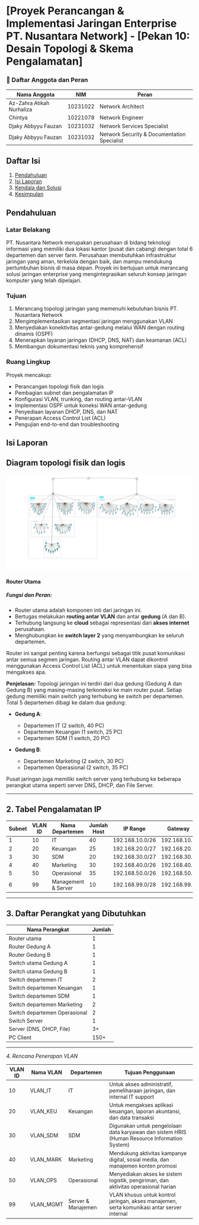 # [Proyek Perancangan & Implementasi Jaringan Enterprise PT. Nusantara Network] - [Pekan 10: Desain Topologi & Skema Pengalamatan] 
### 👥 Daftar Anggota dan Peran

| Nama Anggota     | NIM        | Peran                                        |
|------------------|------------|--------------------------------------------- |
| Az-Zahra Atikah Nurhaliza | 10231022 | Network Architect |
|Chintya | 10221078 | Network Engineer |
| Djaky Abbyyu Fauzan | 10231032 | Network Services Specialist |
| Djaky Abbyyu Fauzan | 10231032 | Network Security & Documentation Specialist | 
## Daftar Isi 
1. [Pendahuluan](#pendahuluan)  
2. [Isi Laporan](#isi-laporan)    
1. [Kendala dan Solusi](#kendala-dan-solusi)  
2. [Kesimpulan](#kesimpulan)  
## **Pendahuluan**  

### **Latar Belakang**  
PT. Nusantara Network merupakan perusahaan di bidang teknologi informasi yang memiliki dua lokasi kantor (pusat dan cabang) dengan total 6 departemen dan server farm. Perusahaan membutuhkan infrastruktur jaringan yang aman, terkelola dengan baik, dan mampu mendukung pertumbuhan bisnis di masa depan. Proyek ini bertujuan untuk merancang solusi jaringan enterprise yang mengintegrasikan seluruh konsep jaringan komputer yang telah dipelajari.

### **Tujuan**  
1. Merancang topologi jaringan yang memenuhi kebutuhan bisnis PT. Nusantara Network  
2. Mengimplementasikan segmentasi jaringan menggunakan VLAN  
3. Menyediakan konektivitas antar-gedung melalui WAN dengan routing dinamis (OSPF)  
4. Menerapkan layanan jaringan (DHCP, DNS, NAT) dan keamanan (ACL)  
5. Membangun dokumentasi teknis yang komprehensif  

### **Ruang Lingkup**  
Proyek mencakup:  
- Perancangan topologi fisik dan logis  
- Pembagian subnet dan pengalamatan IP  
- Konfigurasi VLAN, trunking, dan routing antar-VLAN  
- Implementasi OSPF untuk koneksi WAN antar-gedung  
- Penyediaan layanan DHCP, DNS, dan NAT  
- Penerapan Access Control List (ACL)  
- Pengujian end-to-end dan troubleshooting  
 
## Isi Laporan

## Diagram topologi fisik dan logis


![Topologi](Topologi.png)

#### Router Utama

##### Fungsi dan Peran:
- Router utama adalah komponen inti dari jaringan ini.
- Bertugas melakukan **routing antar VLAN** dan antar **gedung** (A dan B).
- Terhubung langsung ke **cloud** sebagai representasi dari **akses internet** perusahaan.
- Menghubungkan ke **switch layer 2** yang menyambungkan ke seluruh departemen.

Router ini sangat penting karena berfungsi sebagai titik pusat komunikasi antar semua segmen jaringan. Routing antar VLAN dapat dikontrol menggunakan Access Control List (ACL) untuk menentukan siapa yang bisa mengakses apa.

**Penjelasan:**
Topologi jaringan ini terdiri dari dua gedung (Gedung A dan Gedung B) yang masing-masing terkoneksi ke main router pusat. Setiap gedung memiliki main switch yang terhubung ke switch per departemen. Total 5 departemen dibagi ke dalam dua gedung:

- **Gedung A**:
  - Departemen IT (2 switch, 40 PC)
  - Departemen Keuangan (1 switch, 25 PC)
  - Departemen SDM (1 switch, 20 PC)

- **Gedung B**:
  - Departemen Marketing (2 switch, 30 PC)
  - Departemen Operasional (2 switch, 35 PC)

Pusat jaringan juga memiliki switch server yang terhubung ke beberapa perangkat utama seperti server DNS, DHCP, dan File Server.

---

## 2. Tabel Pengalamatan IP

| Subnet | VLAN ID | Nama Departemen     | Jumlah Host | IP Range          | Gateway        |
|--------|---------|---------------------|-------------|-------------------|----------------|
| 1      | 10      | IT                  | 40          | 192.168.10.0/26   | 192.168.10.1   |
| 2      | 20      | Keuangan            | 25          | 192.168.20.0/27   | 192.168.20.1   |
| 3      | 30      | SDM                 | 20          | 192.168.30.0/27   | 192.168.30.1   |
| 4      | 40      | Marketing           | 30          | 192.168.40.0/26   | 192.168.40.1   |
| 5      | 50      | Operasional         | 35          | 192.168.50.0/26   | 192.168.50.1   |
| 6      | 99      | Management & Server | 10          | 192.168.99.0/28   | 192.168.99.1   |

---

## 3. Daftar Perangkat yang Dibutuhkan

| Nama Perangkat             | Jumlah |
|----------------------------|--------|
| Router utama               | 1      |
| Router Gedung A            | 1      |
| Router Gedung B            | 1      |
| Switch utama Gedung A      | 1      |
| Switch utama Gedung B      | 1      |
| Switch departemen IT       | 2      |
| Switch departemen Keuangan | 1      |
| Switch departemen SDM      | 1      |
| Switch departemen Marketing| 2      |
| Switch departemen Operasional| 2   |
| Switch Server              | 1      |
| Server (DNS, DHCP, File)   | 3+     |
| PC Client                  | 150+   |

---

 *4. Rencana Penerapan VLAN*

| VLAN ID | Nama VLAN      | Departemen      | Tujuan Penggunaan                                                                 |
|---------|----------------|-----------------|----------------------------------------------------------------------------------|
| 10      | VLAN_IT        | IT              | Untuk akses administratif, pemeliharaan jaringan, dan internal IT support        |
| 20      | VLAN_KEU       | Keuangan        | Untuk mengakses aplikasi keuangan, laporan akuntansi, dan data transaksi          |
| 30      | VLAN_SDM       | SDM             | Digunakan untuk pengelolaan data karyawan dan sistem HRIS (Human Resource Information System) |
| 40      | VLAN_MARK      | Marketing       | Mendukung aktivitas kampanye digital, sosial media, dan manajemen konten promosi  |
| 50      | VLAN_OPS       | Operasional     | Menyediakan akses ke sistem logistik, pengiriman, dan aktivitas operasional harian|
| 99      | VLAN_MGMT      | Server & Manajemen | VLAN khusus untuk kontrol jaringan, akses manajemen, serta komunikasi antar server internal |